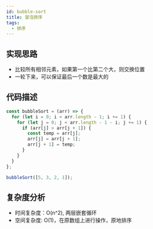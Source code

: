 ```yaml
---
id: bubble-sort
title: 冒泡排序
tags:
  - 排序
---
```


## 实现思路

- 比较所有相邻元素，如果第一个比第二个大，则交换位置
- 一轮下来，可以保证最后一个数是最大的

## 代码描述

```js
const bubbleSort = (arr) => {
  for (let i = 0; i < arr.length - 1; i += 1) {
    for (let j = 0; j < arr.length - 1 - i; j += 1) {
      if (arr[j] > arr[j + 1]) {
        const temp = arr[j];
        arr[j] = arr[j + 1];
        arr[j + 1] = temp;
      }
    }
  }
};

bubbleSort([5, 3, 2, 1]);
```

## 复杂度分析

- 时间复杂度：O(n^2), 两层嵌套循环
- 空间复杂度: O(1)，在原数组上进行操作，原地排序
